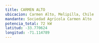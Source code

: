 ```yaml
---
title: CARMEN ALTO
ubicacion: Carmen Alto, Melipilla, Chile
mandante: Sociedad Agrícola Carmen Alto
potencia_total: 72 kW
latitud: -33.770624
longitud: -71.114789
---
```

